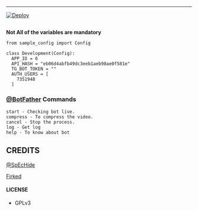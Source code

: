 ---



  [![Deploy](https://www.herokucdn.com/deploy/button.svg)](https://heroku.com/deploy?template=https://github.com/Jijinr/VidComBot)

##

**Not All of the variables are mandatory**

```python3
from sample_config import Config

class Development(Config):
  APP_ID = 6
  API_HASH = "eb06d4abfb49dc3eeb1aeb98ae0f581e"
  TG_BOT_TOKEN = ""
  AUTH_USERS = [
    7351948
  ]
```

### [@BotFather](https://telegram.dog/BotFather) Commands

```
start - Checking bot live.
compress - To compress the video.
cancel - Stop the process.
log - Get log
help - To know about bot
```
## CREDITS

[@SpEcHide](https://github.com/spechide/publicleech)

[Firked](https://github.com/DarkAngelTG/VidComBot)
#### LICENSE
- GPLv3

